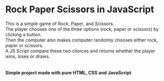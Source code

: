 # Rock Paper Scissors in JavaScript

This is a simple game of Rock, Paper, and Scissors. <br />
The player chooses one of the three options (rock, paper or scissors) by clicking a button. <br />
Then the computer also makes computer randomly chooses either rock, paper or scissors. <br />
A JS Script compare these two choices and returns whether the player wins, loses or draws. <br />
<br />
<br />
**Simple project made with pure HTML, CSS and JavaScript**